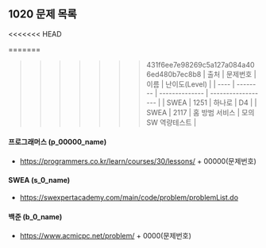 ## 1020 문제 목록



<<<<<<< HEAD

=======
>>>>>>> 431f6ee7e98269c5a127a084a406ed480b7ec8b8
| 출처 | 문제번호 | 이름           | 난이도(Level)      |
| ---- | -------- | -------------- | ------------------ |
| SWEA | 1251     | 하나로         | D4                 |
| SWEA | 2117     | 홈 방범 서비스 | 모의 SW 역량테스트 |



#### 프로그래머스 (p_00000_name)

- https://programmers.co.kr/learn/courses/30/lessons/ + 00000(문제번호)

#### SWEA (s_0_name)

- https://swexpertacademy.com/main/code/problem/problemList.do

#### 백준 (b_0_name)

- https://www.acmicpc.net/problem/ + 0000(문제번호)

